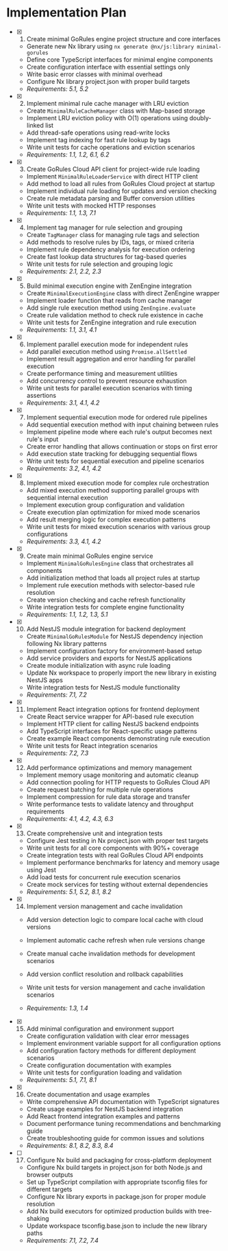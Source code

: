 # Implementation Plan

- [x] 1. Create minimal GoRules engine project structure and core interfaces

  - Generate new Nx library using `nx generate @nx/js:library minimal-gorules`
  - Define core TypeScript interfaces for minimal engine components
  - Create configuration interface with essential settings only
  - Write basic error classes with minimal overhead
  - Configure Nx library project.json with proper build targets
  - _Requirements: 5.1, 5.2_

- [x] 2. Implement minimal rule cache manager with LRU eviction

  - Create `MinimalRuleCacheManager` class with Map-based storage
  - Implement LRU eviction policy with O(1) operations using doubly-linked list
  - Add thread-safe operations using read-write locks
  - Implement tag indexing for fast rule lookup by tags
  - Write unit tests for cache operations and eviction scenarios
  - _Requirements: 1.1, 1.2, 6.1, 6.2_

- [x] 3. Create GoRules Cloud API client for project-wide rule loading

  - Implement `MinimalRuleLoaderService` with direct HTTP client
  - Add method to load all rules from GoRules Cloud project at startup
  - Implement individual rule loading for updates and version checking
  - Create rule metadata parsing and Buffer conversion utilities
  - Write unit tests with mocked HTTP responses
  - _Requirements: 1.1, 1.3, 7.1_

- [x] 4. Implement tag manager for rule selection and grouping

  - Create `TagManager` class for managing rule tags and selection
  - Add methods to resolve rules by IDs, tags, or mixed criteria
  - Implement rule dependency analysis for execution ordering
  - Create fast lookup data structures for tag-based queries
  - Write unit tests for rule selection and grouping logic
  - _Requirements: 2.1, 2.2, 2.3_

- [x] 5. Build minimal execution engine with ZenEngine integration

  - Create `MinimalExecutionEngine` class with direct ZenEngine wrapper
  - Implement loader function that reads from cache manager
  - Add single rule execution method using `ZenEngine.evaluate`
  - Create rule validation method to check rule existence in cache
  - Write unit tests for ZenEngine integration and rule execution
  - _Requirements: 1.1, 3.1, 4.1_

- [x] 6. Implement parallel execution mode for independent rules

  - Add parallel execution method using `Promise.allSettled`
  - Implement result aggregation and error handling for parallel execution
  - Create performance timing and measurement utilities
  - Add concurrency control to prevent resource exhaustion
  - Write unit tests for parallel execution scenarios with timing assertions
  - _Requirements: 3.1, 4.1, 4.2_

- [x] 7. Implement sequential execution mode for ordered rule pipelines

  - Add sequential execution method with input chaining between rules
  - Implement pipeline mode where each rule's output becomes next rule's input
  - Create error handling that allows continuation or stops on first error
  - Add execution state tracking for debugging sequential flows
  - Write unit tests for sequential execution and pipeline scenarios
  - _Requirements: 3.2, 4.1, 4.2_

- [x] 8. Implement mixed execution mode for complex rule orchestration

  - Add mixed execution method supporting parallel groups with sequential internal execution
  - Implement execution group configuration and validation
  - Create execution plan optimization for mixed mode scenarios
  - Add result merging logic for complex execution patterns
  - Write unit tests for mixed execution scenarios with various group configurations
  - _Requirements: 3.3, 4.1, 4.2_

- [x] 9. Create main minimal GoRules engine service

  - Implement `MinimalGoRulesEngine` class that orchestrates all components
  - Add initialization method that loads all project rules at startup
  - Implement rule execution methods with selector-based rule resolution
  - Create version checking and cache refresh functionality
  - Write integration tests for complete engine functionality
  - _Requirements: 1.1, 1.2, 1.3, 5.1_

- [x] 10. Add NestJS module integration for backend deployment

  - Create `MinimalGoRulesModule` for NestJS dependency injection following Nx library patterns
  - Implement configuration factory for environment-based setup
  - Add service providers and exports for NestJS applications
  - Create module initialization with async rule loading
  - Update Nx workspace to properly import the new library in existing NestJS apps
  - Write integration tests for NestJS module functionality
  - _Requirements: 7.1, 7.2_

- [x] 11. Implement React integration options for frontend deployment

  - Create React service wrapper for API-based rule execution
  - Implement HTTP client for calling NestJS backend endpoints
  - Add TypeScript interfaces for React-specific usage patterns
  - Create example React components demonstrating rule execution
  - Write unit tests for React integration scenarios
  - _Requirements: 7.2, 7.3_

- [x] 12. Add performance optimizations and memory management

  - Implement memory usage monitoring and automatic cleanup
  - Add connection pooling for HTTP requests to GoRules Cloud API
  - Create request batching for multiple rule operations
  - Implement compression for rule data storage and transfer
  - Write performance tests to validate latency and throughput requirements
  - _Requirements: 4.1, 4.2, 4.3, 6.3_

- [x] 13. Create comprehensive unit and integration tests

  - Configure Jest testing in Nx project.json with proper test targets
  - Write unit tests for all core components with 90%+ coverage
  - Create integration tests with real GoRules Cloud API endpoints
  - Implement performance benchmarks for latency and memory usage using Jest
  - Add load tests for concurrent rule execution scenarios
  - Create mock services for testing without external dependencies
  - _Requirements: 5.1, 5.2, 8.1, 8.2_

- [x] 14. Implement version management and cache invalidation

  - Add version detection logic to compare local cache with cloud versions
  - Implement automatic cache refresh when rule versions change
  - Create manual cache invalidation methods for development scenarios
  - Add version conflict resolution and rollback capabilities

  - Write unit tests for version management and cache invalidation scenarios
  - _Requirements: 1.3, 1.4_

- [x] 15. Add minimal configuration and environment support

  - Create configuration validation with clear error messages
  - Implement environment variable support for all configuration options
  - Add configuration factory methods for different deployment scenarios
  - Create configuration documentation with examples
  - Write unit tests for configuration loading and validation
  - _Requirements: 5.1, 7.1, 8.1_

- [x] 16. Create documentation and usage examples


  - Write comprehensive API documentation with TypeScript signatures
  - Create usage examples for NestJS backend integration
  - Add React frontend integration examples and patterns
  - Document performance tuning recommendations and benchmarking guide
  - Create troubleshooting guide for common issues and solutions
  - _Requirements: 8.1, 8.2, 8.3, 8.4_

- [ ] 17. Configure Nx build and packaging for cross-platform deployment
  - Configure Nx build targets in project.json for both Node.js and browser outputs
  - Set up TypeScript compilation with appropriate tsconfig files for different targets
  - Configure Nx library exports in package.json for proper module resolution
  - Add Nx build executors for optimized production builds with tree-shaking
  - Update workspace tsconfig.base.json to include the new library paths
  - _Requirements: 7.1, 7.2, 7.4_
